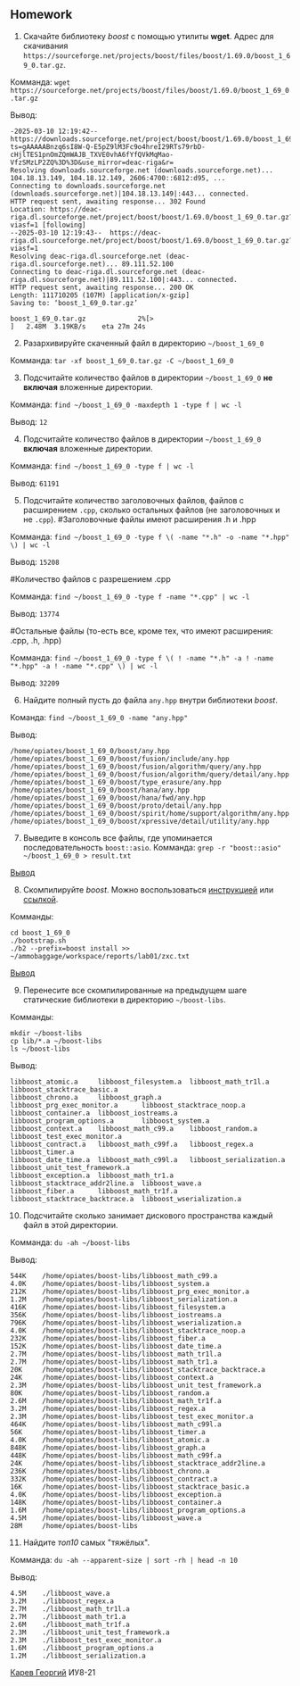 ## Homework

1. Скачайте библиотеку *boost* с помощью утилиты **wget**. Адрес для скачивания `https://sourceforge.net/projects/boost/files/boost/1.69.0/boost_1_69_0.tar.gz`.

Комманда: `wget https://sourceforge.net/projects/boost/files/boost/1.69.0/boost_1_69_0.tar.gz`

Вывод:
```
-2025-03-10 12:19:42--  https://downloads.sourceforge.net/project/boost/boost/1.69.0/boost_1_69_0.tar.gz?ts=gAAAAABnzq6sI8W-Q-E5pZ9lM3Fc9o4hreI29RTs79rbD-cHjlTES1pnOmZQmWAJB_TXVE0vhA6fYfQVkMqMao-VfzSMzLP2ZQ%3D%3D&use_mirror=deac-riga&r=
Resolving downloads.sourceforge.net (downloads.sourceforge.net)... 104.18.13.149, 104.18.12.149, 2606:4700::6812:d95, ...
Connecting to downloads.sourceforge.net (downloads.sourceforge.net)|104.18.13.149|:443... connected.
HTTP request sent, awaiting response... 302 Found
Location: https://deac-riga.dl.sourceforge.net/project/boost/boost/1.69.0/boost_1_69_0.tar.gz?viasf=1 [following]
--2025-03-10 12:19:43--  https://deac-riga.dl.sourceforge.net/project/boost/boost/1.69.0/boost_1_69_0.tar.gz?viasf=1
Resolving deac-riga.dl.sourceforge.net (deac-riga.dl.sourceforge.net)... 89.111.52.100
Connecting to deac-riga.dl.sourceforge.net (deac-riga.dl.sourceforge.net)|89.111.52.100|:443... connected.
HTTP request sent, awaiting response... 200 OK
Length: 111710205 (107M) [application/x-gzip]
Saving to: ‘boost_1_69_0.tar.gz’

boost_1_69_0.tar.gz             2%[>                                                 ]   2.48M  3.19KB/s    eta 27m 24s 
```


2. Разархивируйте скаченный файл в директорию `~/boost_1_69_0`

Комманда: `tar -xf boost_1_69_0.tar.gz -C ~/boost_1_69_0`


3. Подсчитайте количество файлов в директории `~/boost_1_69_0` **не включая** вложенные директории.

Комманда: `find ~/boost_1_69_0 -maxdepth 1 -type f | wc -l`

Вывод: `12`


4. Подсчитайте количество файлов в директории `~/boost_1_69_0` **включая** вложенные директории.

Комманда: `find ~/boost_1_69_0 -type f | wc -l`

Вывод: `61191`


5. Подсчитайте количество заголовочных файлов, файлов с расширением `.cpp`, сколько остальных файлов (не заголовочных и не `.cpp`).
#Заголовочные файлы имеют расширения .h и .hpp 

Комманда: `find ~/boost_1_69_0 -type f \( -name "*.h" -o -name "*.hpp" \) | wc -l`

Вывод: `15208`

#Количество файлов с разрешением .cpp

Комманда: `find ~/boost_1_69_0 -type f -name "*.cpp" | wc -l`

Вывод: `13774`

#Остальные файлы (то-есть все, кроме тех, что имеют расширения: .cpp, .h, .hpp)

Комманда: `find ~/boost_1_69_0 -type f \( ! -name "*.h" -a ! -name "*.hpp" -a ! -name "*.cpp" \) | wc -l`

Вывод: `32209`


6. Найдите полный пусть до файла `any.hpp` внутри библиотеки *boost*.

Команда: `find ~/boost_1_69_0 -name "any.hpp"`

Вывод:
``` 
/home/opiates/boost_1_69_0/boost/any.hpp
/home/opiates/boost_1_69_0/boost/fusion/include/any.hpp
/home/opiates/boost_1_69_0/boost/fusion/algorithm/query/any.hpp
/home/opiates/boost_1_69_0/boost/fusion/algorithm/query/detail/any.hpp
/home/opiates/boost_1_69_0/boost/type_erasure/any.hpp
/home/opiates/boost_1_69_0/boost/hana/any.hpp
/home/opiates/boost_1_69_0/boost/hana/fwd/any.hpp
/home/opiates/boost_1_69_0/boost/proto/detail/any.hpp
/home/opiates/boost_1_69_0/boost/spirit/home/support/algorithm/any.hpp
/home/opiates/boost_1_69_0/boost/xpressive/detail/utility/any.hpp
```


7. Выведите в консоль все файлы, где упоминается последовательность `boost::asio`.
Комманда: `grep -r "boost::asio" ~/boost_1_69_0 > result.txt`

[Вывод](https://gist.github.com/ammobaggage/19ee1d4695161a8dcf11cf6c995070ca)


8. Скомпилируйте *boost*. Можно воспользоваться [инструкцией](https://www.boost.org/doc/libs/1_61_0/more/getting_started/unix-variants.html#or-build-custom-binaries) или [ссылкой](https://codeyarns.com/2017/01/24/how-to-build-boost-on-linux/).

Комманды:
```
cd boost_1_69_0
./bootstrap.sh
./b2 --prefix=boost install >> ~/ammobaggage/workspace/reports/lab01/zxc.txt
```
[Вывод](https://gist.github.com/ammobaggage/99e1b40229089e0ef27b8cc334f275e9)


9. Перенесите все скомпилированные на предыдущем шаге статические библиотеки в директорию `~/boost-libs`.

Комманды:
```
mkdir ~/boost-libs
cp lib/*.a ~/boost-libs
ls ~/boost-libs
```
Вывод:
```
libboost_atomic.a     libboost_filesystem.a  libboost_math_tr1l.a             libboost_stacktrace_basic.a
libboost_chrono.a     libboost_graph.a       libboost_prg_exec_monitor.a      libboost_stacktrace_noop.a
libboost_container.a  libboost_iostreams.a   libboost_program_options.a       libboost_system.a
libboost_context.a    libboost_math_c99.a    libboost_random.a                libboost_test_exec_monitor.a
libboost_contract.a   libboost_math_c99f.a   libboost_regex.a                 libboost_timer.a
libboost_date_time.a  libboost_math_c99l.a   libboost_serialization.a         libboost_unit_test_framework.a
libboost_exception.a  libboost_math_tr1.a    libboost_stacktrace_addr2line.a  libboost_wave.a
libboost_fiber.a      libboost_math_tr1f.a   libboost_stacktrace_backtrace.a  libboost_wserialization.a
```


10. Подсчитайте сколько занимает дискового пространства каждый файл в этой директории.

Комманда: `du -ah ~/boost-libs`

Вывод:
```
544K    /home/opiates/boost-libs/libboost_math_c99.a
4.0K    /home/opiates/boost-libs/libboost_system.a
212K    /home/opiates/boost-libs/libboost_prg_exec_monitor.a
1.2M    /home/opiates/boost-libs/libboost_serialization.a
416K    /home/opiates/boost-libs/libboost_filesystem.a
356K    /home/opiates/boost-libs/libboost_iostreams.a
796K    /home/opiates/boost-libs/libboost_wserialization.a
4.0K    /home/opiates/boost-libs/libboost_stacktrace_noop.a
232K    /home/opiates/boost-libs/libboost_fiber.a
152K    /home/opiates/boost-libs/libboost_date_time.a
2.7M    /home/opiates/boost-libs/libboost_math_tr1l.a
2.7M    /home/opiates/boost-libs/libboost_math_tr1.a
20K     /home/opiates/boost-libs/libboost_stacktrace_backtrace.a
24K     /home/opiates/boost-libs/libboost_context.a
2.3M    /home/opiates/boost-libs/libboost_unit_test_framework.a
80K     /home/opiates/boost-libs/libboost_random.a
2.6M    /home/opiates/boost-libs/libboost_math_tr1f.a
3.2M    /home/opiates/boost-libs/libboost_regex.a
2.3M    /home/opiates/boost-libs/libboost_test_exec_monitor.a
464K    /home/opiates/boost-libs/libboost_math_c99l.a
56K     /home/opiates/boost-libs/libboost_timer.a
4.0K    /home/opiates/boost-libs/libboost_atomic.a
848K    /home/opiates/boost-libs/libboost_graph.a
448K    /home/opiates/boost-libs/libboost_math_c99f.a
24K     /home/opiates/boost-libs/libboost_stacktrace_addr2line.a
236K    /home/opiates/boost-libs/libboost_chrono.a
332K    /home/opiates/boost-libs/libboost_contract.a
16K     /home/opiates/boost-libs/libboost_stacktrace_basic.a
4.0K    /home/opiates/boost-libs/libboost_exception.a
148K    /home/opiates/boost-libs/libboost_container.a
1.6M    /home/opiates/boost-libs/libboost_program_options.a
4.5M    /home/opiates/boost-libs/libboost_wave.a
28M     /home/opiates/boost-libs
```


11. Найдите *топ10* самых "тяжёлых".

Комманда: `du -ah --apparent-size | sort -rh | head -n 10`

Вывод:
```
4.5M    ./libboost_wave.a
3.2M    ./libboost_regex.a
2.7M    ./libboost_math_tr1l.a
2.7M    ./libboost_math_tr1.a
2.6M    ./libboost_math_tr1f.a
2.3M    ./libboost_unit_test_framework.a
2.3M    ./libboost_test_exec_monitor.a
1.6M    ./libboost_program_options.a
1.2M    ./libboost_serialization.a
```


[Карев Георгий](https://github.com/ammobaggage)
ИУ8-21
